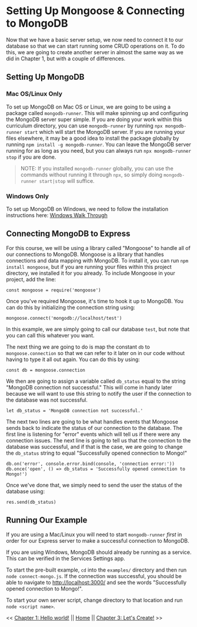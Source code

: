# Setting Up Mongoose & Connecting to MongoDB

Now that we have a basic server setup, we now need to connect it to our database so that we can start running some CRUD operations on it. To do this, we are going to create another server in almost the same way as we did in Chapter 1, but with a couple of differences.

## Setting Up MongoDB

### Mac OS/Linux Only

To set up MongoDB on Mac OS or Linux, we are going to be using a package called `mongodb-runner`. This will make spinning up and configuring the MongoDB server super simple. If you are doing your work within this curriculum directory, you can use `mongodb-runner` by running `npx mongodb-runner start` which will start the MongoDB server. If you are running your files elsewhere, it may be a good idea to install the package globally by running `npm install -g mongodb-runner`. You can leave the MongoDB server running for as long as you need, but you can always run `npx mongodb-runner stop` if you are done.

> NOTE: If you installed `mongodb-runner` globally, you can use the commands without running it through `npx`, so simply doing `mongodb-runner start|stop` will suffice.

### Windows Only

To set up MongoDB on Windows, we need to follow the installation instructions here: [Windows Walk Through](./WINDOWS-WALKTHRU.md)

## Connecting MongoDB to Express

For this course, we will be using a library called "Mongoose" to handle all of our connections to MongoDB. Mongoose is a library that handles connections and data mapping with MongoDB. To install it, you can run `npm install mongoose`, but if you are running your files within this project directory, we installed it for you already. To include Mongoose in your project, add the line:

```
const mongoose = require('mongoose')
```

Once you've required Mongoose, it's time to hook it up to MongoDB. You can do this by initializing the connection string using:

```
mongoose.connect('mongodb://localhost/test')
```

In this example, we are simply going to call our database `test`, but note that you can call this whatever you want.

The next thing we are going to do is map the constant `db` to `mongoose.connection` so that we can refer to it later on in our code without having to type it all out again. You can do this by using:

```
const db = mongoose.connection
```

We then are going to assign a variable called `db_status` equal to the string "MongoDB connection not successful." This will come in handy later because we will want to use this string to notify the user if the connection to the database was not successful.

```
let db_status = 'MongoDB connection not successful.'
```

The next two lines are going to be what handles events that Mongoose sends back to indicate the status of our connection to the database. The first line is listening for "error" events which will tell us if there were any connection issues. The next line is going to tell us that the connection to the database was successful, and if that is the case, we are going to change the `db_status` string to equal "Successfully opened connection to Mongo!"

```
db.on('error', console.error.bind(console, 'connection error:'))
db.once('open', () => db_status = 'Successfully opened connection to Mongo!')
```

Once we've done that, we simply need to send the user the status of the database using:

```
res.send(db_status)
```

## Running Our Example

If you are using a Mac/Linux you will need to start `mongodb-runner` *first* in order for our Express server to make a successful connection to MongoDB.

If you are using Windows, MongoDB should already be running as a service.   This can be verified in the Services Settings app. 

To start the pre-built example, `cd` into the `examples/` directory and then run `node connect-mongo.js`. If the connection was successful, you should be able to navigate to [http://localhost:3000/](htto://localhost:3000) and see the words "Successfully opened connection to Mongo!".

To start your own server script, change directory to that location and run `node <script name>`.

<< [Chapter 1: Hello world!](../Chapter_1/README.md) || [Home](../README.md) || [Chapter 3: Let's Create!](../Chapter_3/README.md) >>
